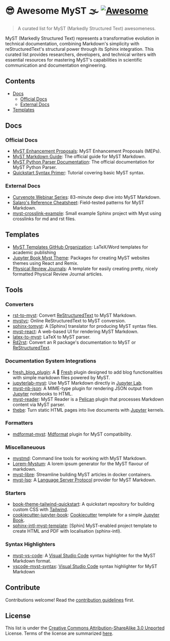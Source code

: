# 😎 Awesome MyST 🌫️ [![Awesome](https://awesome.re/badge.svg)](https://awesome.re)

> A curated list for MyST (Markedly Structured Text) awesomeness.

MyST (Markedly Structured Text) represents a transformative evolution in technical documentation, combining Markdown's simplicity with reStructuredText's structural power through its Sphinx integration. This curated list provides researchers, developers, and technical writers with essential resources for mastering MyST's capabilities in scientific communication and documentation engineering.

## Contents

- [Docs](#docs)
  - [Official Docs](#official-docs)
  - [External Docs](#external-docs)
- [Templates](#templates)

## Docs

### Official Docs

- [MyST Enhancement Proposals](https://github.com/jupyter-book/myst-enhancement-proposals): MyST Enhancement Proposals (MEPs).
- [MyST Markdown Guide](https://mystmd.org/guide): The official guide for MyST Markdown.
- [MyST Python Parser Documentation](https://myst-parser.readthedocs.io/): The official documentation for MyST Python Parser.
- [Quickstart Syntax Primer](https://mystmd.org/guide/quickstart-myst-markdown): Tutorial covering basic MyST syntax.

### External Docs

- [Curvenote Webinar Series](https://www.youtube.com/watch?v=1lQVw8719Nk): 83-minute deep dive into MyST Markdown.
- [Salaro's Reference Cheatsheet](https://jdsalaro.com/cheatsheet/sphinx-myst-markdown/): Field-tested patterns for MyST Markdown.
- [myst-crosslink-example](https://github.com/waszil/myst-crosslink-example):
  Small example Sphinx project with Myst using crosslinks for md and rst
  files.

## Templates

- [MyST Templates GitHub Organization](https://github.com/myst-templates/templates): LaTeX/Word templates for academic publishing
- [Jupyter Book Myst Theme](https://github.com/jupyter-book/myst-theme): Packages for creating MyST websites themes using React and Remix.
- [Physical Review
  Journals](https://github.com/myst-templates/physical_review_journals): A
  template for easily creating pretty, nicely formatted Physical Review
  Journal articles.

## Tools

### Converters

- [rst-to-myst](https://github.com/executablebooks/rst-to-myst): Convert [ReStructuredText] to MyST Markdown.
- [mystyc](https://github.com/astrojuanlu/mystyc): Online ReStructuredText to MyST conversion.
- [sphinx-tomyst](https://github.com/executablebooks/sphinx-tomyst): A [Sphinx] translator for producing MyST syntax files.
- [myst-react](https://github.com/executablebooks/myst-react): A web-based UI for rendering MyST Markdown.
- [latex-to-myst](https://github.com/TK-21st/latex-to-myst): LaTeX to MyST parser.
- [Rd2rst](https://github.com/gagolews/Rd2rst): Convert an R package's documentation to MyST or [ReStructuredText].

### Documentation System Integrations

- [fresh_blog_plugin](https://github.com/nrako/fresh_blog_plugin): A 🍋 [Fresh] plugin designed to add blog functionalities with simple markdown files powered by MyST.
- [jupyterlab-myst](https://github.com/jupyter-book/jupyterlab-myst): Use MyST Markdown directly in [Jupyter Lab].
- [myst-nb-json](https://github.com/aeisenbarth/myst-nb-json): A MIME-type plugin for rendering JSON output from [Jupyter] notebooks to HTML.
- [myst-reader](https://github.com/ashwinvis/myst-reader): MyST Reader is a [Pelican] plugin that processes Markdown content via MyST parser.
- [thebe](https://github.com/jupyter-book/thebe): Turn static HTML pages into live documents with [Jupyter] kernels.

### Formatters

- [mdformat-myst](https://github.com/executablebooks/mdformat-myst): [Mdformat] plugin for MyST compatibility.

### Miscellaneuous

- [mystmd](https://github.com/jupyter-book/mystmd): Command line tools for working with MyST Markdown.
- [Lorem-Mystum](https://github.com/MaciejWas/Lorem-Mystum): A lorem ipsum generator for the MyST flavour of markdown.
- [myst-libre](https://github.com/neurolibre/myst-libre): Streamline building MyST articles in docker containers.
- [myst-lsp](https://github.com/chrisjsewell/myst-lsp): A [Language Server Protocol] provider for MyST Markdown.
### Starters

- [book-theme-tailwind-quickstart](https://github.com/jupyter-book/book-theme-tailwind-quickstart): A quickstart repository for building custom CSS with [Tailwind].
- [cookiecutter-jupyter-book](https://github.com/giswqs/cookiecutter-jupyter-book): [Cookiecutter] template for a simple [Jupyter Book].
- [sphinx-intl-myst-template](https://github.com/user2084/sphinx-intl-myst-template): [Sphin] MyST-enabled project template to create HTML and PDF with localisation (sphinx-intl).

### Syntax Highlighters

- [myst-vs-code](https://github.com/executablebooks/myst-vs-code): A [Visual Studio Code] syntax highlighter for the MyST Markdown format.
- [vscode-myst-syntax](https://github.com/chrisjsewell/vscode-myst-syntax): [Visual Studio Code] syntax highlighter for MyST Markdown

## Contribute

Contributions welcome! Read the [contribution guidelines](contributing.md) first.

## License

This list is under the [Creative Commons Attribution-ShareAlike 3.0 Unported](https://github.com/awesome-selfhosted/awesome-selfhosted/blob/master/LICENSE) License.
Terms of the license are summarized [here](https://creativecommons.org/licenses/by-sa/3.0/).

[Visual Studio Code]: https://github.com/microsoft/vscode
[Language Server Protocol]: https://en.wikipedia.org/wiki/Language_Server_Protocol
[Pelican]: https://github.com/getpelican/pelican
[Mdformat]: https://github.com/hukkin/mdformat
[Cookiecutter]: https://github.com/cookiecutter/cookiecutter
[ReStructuredText]: https://docutils.sourceforge.io/rst.html
[Jupyter Lab]: https://github.com/jupyterlab/jupyterlab
[Jupyter Book]: https://github.com/jupyter-book/jupyter-book
[Jupyter]: https://github.com/jupyter
[Tailwind]: https://tailwindcss.com/
[Fresh]: https://fresh.deno.dev/
